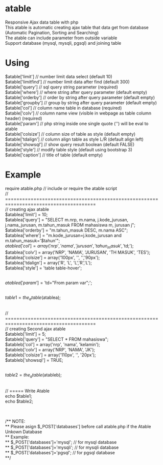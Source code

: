 # atable
Responsive Ajax data table with php<br>
This atable is automatic creating ajax table that data get from database<br>
(Automatic Pagination, Sorting and Searching)<br>
The atable can include parameter from outside variable<br>
Support database (mysql, mysqli, pgsql) and joining table

# Using
$atable['limit']      // number limit data select (default 10)<br>
$atable['limitfind']  // number limit data after find (default 300)<br>
$atable['query']      // sql query string parameter (required)<br>
$atable['where']      // where string after query parameter (default empty)<br>
$atable['orderby']    // order by string after query parameter (default empty)<br>
$atable['groupby']    // group by string after query parameter (default empty)<br>
$atable['col']        // column name table in database (required)<br>
$atable['colv']       // column name view (visible in webpage as table column header) (required)<br>
$atable['param']      // php string inside one single quote ('') will be eval to atable<br>
$atable['colsize']    // column size of table as style (default empty)<br>
$atable['tdalign']    // column align table as style L/R (default align left)<br>
$atable['showsql']    // show query result boolean (default FALSE)<br>
$atable['style']      // modify table style (default using bootstrap 3)<br>
$atable['caption']    // title of table (default empty)<br>

# Example
require atable.php // include or require the atable script<br>
// ======================================================================================<br>
// creating ajax atable<br>
$atablea['limit'] = 10;<br>
$atablea['query'] = "SELECT m.nrp, m.nama, j.kode_jurusan, j.nama_jurusan, m.tahun_masuk FROM mahasiswa m, jurusan j";<br>
$atablea['orderby'] = "m.tahun_masuk DESC, m.nama ASC";<br>
$atablea['where'] = "m.kode_jurusan=j.kode_jurusan and m.tahun_masuk='$tahun'";<br>
$atablea['col'] = array('nrp', 'nama', 'jurusan', 'tahun_masuk', '$td;');<br>
$atablea['colv'] = array('NRP', 'NAMA', 'JURUSAN', 'TH MASUK', 'TES');<br>
$atablea['colsize'] = array('100px', '', '','90px');<br>
$atablea['tdalign'] = array('R', 'L', 'L','R','L');<br>
$atablea['style'] = 'table table-hover';<br><br>

$atablea['param'] = '$td="From param var";';<br><br>

$table1 = the_atable($atablea);<br><br>

// ======================================================================================<br>
// creating Second ajax atable<br>
$atableb['limit'] = 5;<br>
$atableb['query'] = "SELECT * FROM mahasiswa";<br>
$atableb['col'] = array('nrp', 'nama', 'kelamin');<br>
$atableb['colv'] = array('NRP', 'NAMA', 'JK');<br>
$atableb['colsize'] = array('110px', '', '20px');<br>
$atableb['showsql'] = TRUE;<br><br>

$table2 = the_atable($atableb);<br><br>

// ===== Write Atable<br>
echo $table1;<br>
echo $table2;<br><br><br>

/** NOTE:<br>
** Please asign $_POST['databases'] before call atable.php if the Atable Unkown Database<br>
** Example:<br>
** $_POST['databases']='mysql'; // for mysql database<br>
** $_POST['databases']='mysqli'; // for mysqli database<br>
** $_POST['databases']='pgsql'; // for pgsql database<br>
**/
